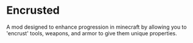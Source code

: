 # Encrusted

A mod designed to enhance progression in minecraft by allowing you to 'encrust' tools, weapons, and armor to give them unique properties.